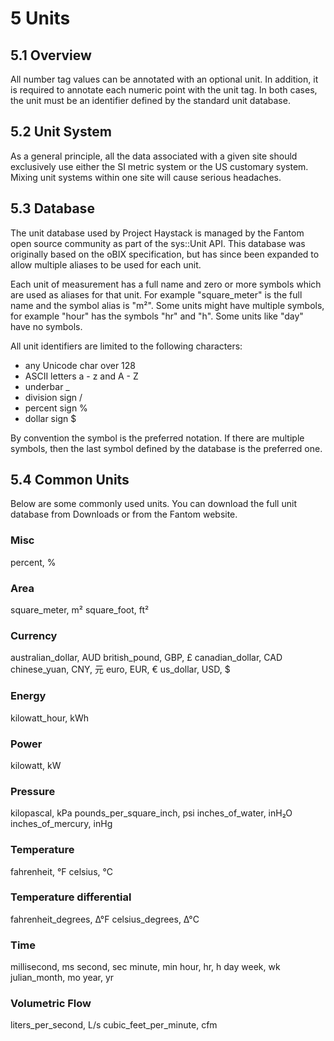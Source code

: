 # 5 Units
## 5.1 Overview
All number tag values can be annotated with an optional unit. In addition, it is required to annotate each numeric point with the unit tag. In both cases, the unit must be an identifier defined by the standard unit database.

## 5.2 Unit System
As a general principle, all the data associated with a given site should exclusively use either the SI metric system or the US customary system. Mixing unit systems within one site will cause serious headaches.

## 5.3 Database
The unit database used by Project Haystack is managed by the Fantom open source community as part of the sys::Unit API. This database was originally based on the oBIX specification, but has since been expanded to allow multiple aliases to be used for each unit.

Each unit of measurement has a full name and zero or more symbols which are used as aliases for that unit. For example "square_meter" is the full name and the symbol alias is "m²". Some units might have multiple symbols, for example "hour" has the symbols "hr" and "h". Some units like "day" have no symbols.

All unit identifiers are limited to the following characters:

+ any Unicode char over 128
+ ASCII letters a - z and A - Z
+ underbar _
+ division sign /
+ percent sign %
+ dollar sign $

By convention the symbol is the preferred notation. If there are multiple symbols, then the last symbol defined by the database is the preferred one.

## 5.4 Common Units
Below are some commonly used units. You can download the full unit database from Downloads or from the Fantom website.

### Misc
percent, %

### Area
square_meter, m²
square_foot, ft²

### Currency
australian_dollar, AUD
british_pound, GBP, £
canadian_dollar, CAD
chinese_yuan, CNY, 元
euro, EUR, €
us_dollar, USD, $

### Energy
kilowatt_hour, kWh

### Power
kilowatt, kW

### Pressure
kilopascal, kPa
pounds_per_square_inch, psi
inches_of_water, inH₂O
inches_of_mercury, inHg

### Temperature
fahrenheit, °F
celsius, °C

### Temperature differential
fahrenheit_degrees, Δ°F
celsius_degrees, Δ°C

### Time
millisecond, ms
second, sec
minute, min
hour, hr, h
day
week, wk
julian_month, mo
year, yr

### Volumetric Flow
liters_per_second, L/s
cubic_feet_per_minute, cfm

